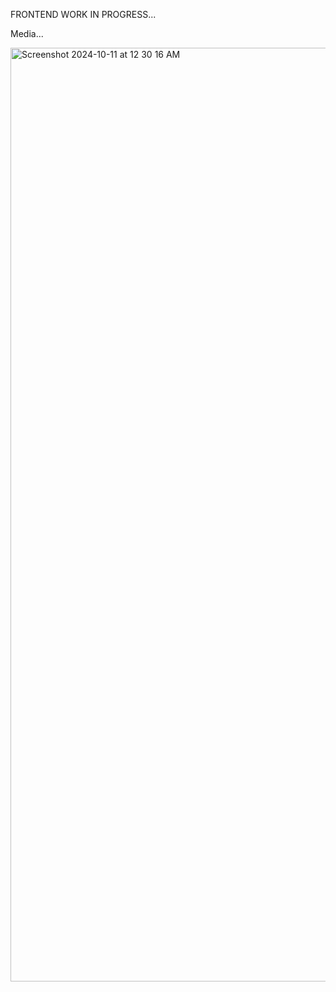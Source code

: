 FRONTEND WORK IN PROGRESS...

Media...

<img width="1494" alt="Screenshot 2024-10-11 at 12 30 16 AM" src="https://github.com/user-attachments/assets/5c22ccdb-aa91-4ad4-b342-d7e35ef768d2">
